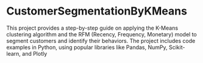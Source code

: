 # CustomerSegmentationByKMeans
This project provides a step-by-step guide on applying the K-Means clustering algorithm and the RFM (Recency, Frequency, Monetary) model to segment customers and identify their behaviors. The project includes code examples in Python, using popular libraries like Pandas, NumPy, Scikit-learn, and Plotly
